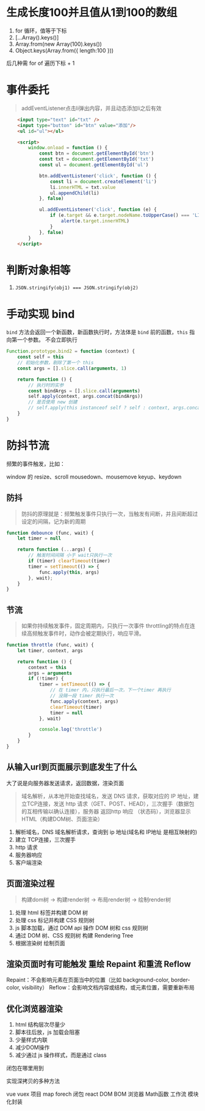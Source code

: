 # 生成长度100并且值从1到100的数组
1. for 循环，值等于下标
2. [...Array().keys()]
3. Array.from(new Array(100).keys())
4. Object.keys(Array.from({ length:100 }))

后几种需 for of 遍历下标 + 1

# 事件委托 
> addEventListener点击li弹出内容，并且动态添加li之后有效
```html
    <input type="text" id="txt" />
    <input type="button" id="btn" value="添加"/>
    <ul id="ul"></ul>

    <script>
        window.onload = function () {
            const btn = document.getElementById('btn')
            const txt = document.getElementById('txt')
            const ul = document.getElementById('ul')

            btn.addEventListener('click', function () {
                const li = document.createElement('li')
                li.innerHTML = txt.value
                ul.appendChild(li)
            }, false)

            ul.addEventListener('click', function (e) {
                if (e.target && e.target.nodeName.toUpperCase() === 'LI') {
                    alert(e.target.innerHTML)
                }
            }, false)
        }
    </script>
```

# 判断对象相等
1. `JSON.stringify(obj1) === JSON.stringify(obj2)`

# 手动实现 bind
`bind` 方法会返回一个新函数，新函数执行时，方法体是 `bind` 前的函数，`this` 指向第一个参数。
不会立即执行

```js
Function.prototype.bind2 = function (context) {
    const self = this
    // 初始化参数，剔除了第一个 this
    const args = [].slice.call(arguments, 1)

    return function () {
        // 执行时的实参
        const bindArgs = [].slice.call(arguments)
        self.apply(context, args.concat(bindArgs))
        // 是否使用 new 创建
        // self.apply(this instanceof self ? self : context, args.concat(bindArgs))
    }
}
```

# 防抖节流
频繁的事件触发，比如：

window 的 resize、scroll
mousedown、mousemove
keyup、keydown

## 防抖
> 防抖的原理就是：频繁触发事件只执行一次，当触发有间断，并且间断超过设定的间隔，记为新的周期
```js
function debounce (func, wait) {
    let timer = null

    return function (...args) {
        // 触发时间间隔 小于 wait只执行一次
        if (timer) clearTimeout(timer)
        timer = setTimeout(() => {
            func.apply(this, args)
        }, wait);
    }
}
```

## 节流
> 如果你持续触发事件，固定周期内，只执行一次事件
> throttling的特点在连续高频触发事件时，动作会被定期执行，响应平滑。
```js
function throttle (func, wait) {
    let timer, context, args

    return function () {
        context = this
        args = arguments
        if (!timer) {
            timer = setTimeout(() => {
                // 在 timer 内，只执行最后一次，下一个timer 再执行
                // 没隔一段 timer 执行一次
                func.apply(context, args)
                clearTimeout(timer)
                timer = null
            }, wait)

            console.log('throttle')
        }
    }
}
```

## 从输入url到页面展示到底发生了什么
大了说是向服务器发送请求，返回数据，渲染页面
> 域名解析，从本地开始查找域名，发送 DNS 请求，获取对应的 IP 地址，建立TCP连接，发送 http 请求（GET、POST、HEAD），三次握手（数据包的互相传输以确认连接），服务器 返回http 响应 （状态码），浏览器显示 HTML（构建DOM树、页面渲染）
1. 解析域名，DNS 域名解析请求，查询到 ip 地址(域名和 IP地址 是相互映射的)
2. 建立 TCP连接，三次握手
3. http 请求
4. 服务器响应
5. 客户端渲染

## 页面渲染过程
> 构建dom树 -> 构建render树 -> 布局render树 -> 绘制render树

1. 处理 html 标签并构建 DOM 树
2. 处理 css 标记并构建 CSS 规则树
3. js 脚本加载，通过 DOM api 操作 DOM 树和 css 规则树
4. 通过 DOM 树、CSS 规则树 构建 Rendering Tree
5. 根据渲染树 绘制页面

## 渲染页面时有可能触发 重绘 Repaint 和重流 Reflow 
Repaint：不会影响元素在页面当中的位置（比如 background-color, border-color, visibility）
Reflow：会影响文档内容或结构，或元素位置，需要重新布局

## 优化浏览器渲染
1. html 结构层次尽量少
2. 脚本往后放，js 加载会阻塞
3. 少量样式内联
4. 减少DOM操作
5. 减少通过 js 操作样式，而是通过 class


闭包在哪里用到

实现深拷贝的多种方法

 vue
 vuex
 项目
 map forech
 闭包
 react
 DOM BOM
 浏览器
 Math函数
 工作流
 模块化封装